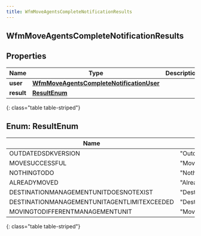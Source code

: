 ```yaml
---
title: WfmMoveAgentsCompleteNotificationResults
---
```

## WfmMoveAgentsCompleteNotificationResults


## Properties

| Name | Type | Description | Notes |
| ------------ | ------------- | ------------- | ------------- |
| **user** | [**WfmMoveAgentsCompleteNotificationUser**](WfmMoveAgentsCompleteNotificationUser.html) |  |  [optional] |
| **result** | [**ResultEnum**](#ResultEnum) |  |  [optional] |
{: class="table table-striped"}


<a name="ResultEnum"></a>

## Enum: ResultEnum

| Name | Value |
| ---- | ----- |
| OUTDATEDSDKVERSION | &quot;OutdatedSdkVersion&quot; |
| MOVESUCCESSFUL | &quot;MoveSuccessful&quot; |
| NOTHINGTODO | &quot;NothingToDo&quot; |
| ALREADYMOVED | &quot;AlreadyMoved&quot; |
| DESTINATIONMANAGEMENTUNITDOESNOTEXIST | &quot;DestinationManagementUnitDoesNotExist&quot; |
| DESTINATIONMANAGEMENTUNITAGENTLIMITEXCEEDED | &quot;DestinationManagementUnitAgentLimitExceeded&quot; |
| MOVINGTODIFFERENTMANAGEMENTUNIT | &quot;MovingToDifferentManagementUnit&quot; |
{: class="table table-striped"}


